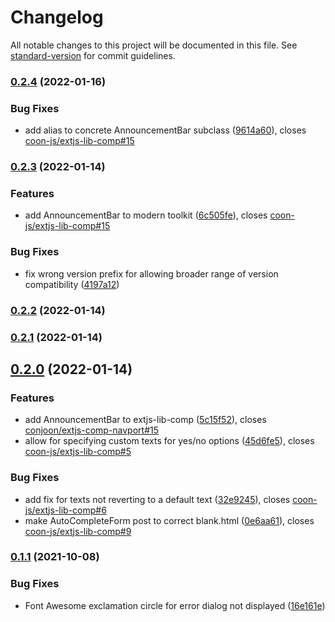 # Changelog

All notable changes to this project will be documented in this file. See [standard-version](https://github.com/conventional-changelog/standard-version) for commit guidelines.

### [0.2.4](https://github.com/coon-js/extjs-lib-comp/compare/v0.2.3...v0.2.4) (2022-01-16)


### Bug Fixes

* add alias to concrete AnnouncementBar subclass ([9614a60](https://github.com/coon-js/extjs-lib-comp/commit/9614a601c0e41b2521b0ad07248f073433bb78a6)), closes [coon-js/extjs-lib-comp#15](https://github.com/coon-js/extjs-lib-comp/issues/15)

### [0.2.3](https://github.com/coon-js/extjs-lib-comp/compare/v0.2.2...v0.2.3) (2022-01-14)


### Features

* add AnnouncementBar to modern toolkit ([6c505fe](https://github.com/coon-js/extjs-lib-comp/commit/6c505fe25cd021a3a52a778d531867144d463144)), closes [coon-js/extjs-lib-comp#15](https://github.com/coon-js/extjs-lib-comp/issues/15)


### Bug Fixes

* fix wrong version prefix for allowing broader range of version compatibility ([4197a12](https://github.com/coon-js/extjs-lib-comp/commit/4197a124c7412cff6ef3f937935f90bf663adae2))

### [0.2.2](https://github.com/coon-js/extjs-lib-comp/compare/v0.2.1...v0.2.2) (2022-01-14)

### [0.2.1](https://github.com/coon-js/extjs-lib-comp/compare/v0.2.0...v0.2.1) (2022-01-14)

## [0.2.0](https://github.com/coon-js/extjs-lib-comp/compare/v0.1.1...v0.2.0) (2022-01-14)


### Features

* add AnnouncementBar to extjs-lib-comp ([5c15f52](https://github.com/coon-js/extjs-lib-comp/commit/5c15f523be7a1dcee8751f2ad570ed0aa04f56fd)), closes [conjoon/extjs-comp-navport#15](https://github.com/conjoon/extjs-comp-navport/issues/15)
* allow for specifying custom texts for yes/no options ([45d6fe5](https://github.com/coon-js/extjs-lib-comp/commit/45d6fe50f1ac9244f9a7da31473e8769e37b3085)), closes [coon-js/extjs-lib-comp#5](https://github.com/coon-js/extjs-lib-comp/issues/5)


### Bug Fixes

* add fix for texts not reverting to a default text ([32e9245](https://github.com/coon-js/extjs-lib-comp/commit/32e924599129a0b7bde92b3e1755ba1272fddb09)), closes [coon-js/extjs-lib-comp#6](https://github.com/coon-js/extjs-lib-comp/issues/6)
* make AutoCompleteForm post to correct blank.html ([0e6aa61](https://github.com/coon-js/extjs-lib-comp/commit/0e6aa6174e53dbcf4b344084ee584966e9cb28c5)), closes [coon-js/extjs-lib-comp#9](https://github.com/coon-js/extjs-lib-comp/issues/9)

### [0.1.1](https://github.com/coon-js/extjs-lib-comp/compare/v0.1.0...v0.1.1) (2021-10-08)


### Bug Fixes

* Font Awesome exclamation circle for error dialog not displayed ([16e161e](https://github.com/coon-js/extjs-lib-comp/commit/16e161eb61bf453e1216b179b6580edd263a1ac5))
